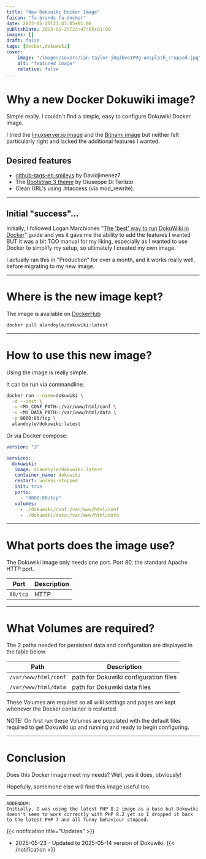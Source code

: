 ```yaml
---
title: "New Dokuwiki Docker Image"
faicon: "fa-brands fa-docker"
date: 2023-05-25T23:47:05+01:00
publishDate: 2023-05-25T23:47:05+01:00
images: []
draft: false
tags: [docker,dokuwiki]
cover:
    image: "/images/covers/ian-taylor-jOqJbvo1P9g-unsplash_cropped.jpg"
    alt: "featured image"
    relative: false
---
```


# Why a new Docker Dokuwiki image?

Simple really. I couldn't find a simple, easy to configure Dokuwiki Docker image.

I tried the [linuxserver.io image](https://hub.docker.com/r/linuxserver/dokuwiki) and the [Bitnami image](https://hub.docker.com/r/bitnami/dokuwiki/) but neither felt particularly right and lacked the additional features I wanted.

## Desired features

+ [github-tags-en smileys](https://github.com/davidjimenez75/dokuwiki-smileys-local) by Davidjimenez7
+ The  [Bootstrap 3 theme](https://github.com/giterlizzi/dokuwiki-template-bootstrap3) by Giuseppe Di Terlizzi
+ Clean URL's using .htaccess (via mod_rewrite). 

---

## Initial "success"...

Initially, I followed Logan Marchiones "[The 'best' way to run DokuWiki in Docker](https://loganmarchione.com/2022/03/the-best-way-to-run-dokuwiki-in-docker/)" guide and yes it gave me the ability to add the features I wanted BUT it was a bit TOO manual for my liking, especially as I wanted to use Docker to simplify my setup, so ultimately I created my own image.

I actually ran this in "Production" for over a month, and it works really well, before migrating to my new image.

---

# Where is the new image kept? 

The image is available on [DockerHub](https://hub.docker.com/r/alandoyle/dokuwiki)
```bash
docker pull alandoyle/dokuwiki:latest
```

---

# How to use this new image?

Using the image is really simple. 

It can be run via commandline:

```bash
docker run --name=dokuwiki \
  -d --init \
  -v <MY_CONF_PATH>:/var/www/html/conf \
  -v <MY_DATA_PATH>:/var/www/html/data \
  -p 8000:80/tcp \
  alandoyle/dokuwiki:latest
```

Or via Docker compose:

```yaml
version: "3"

services:
  dokuwiki:
   image: alandoyle/dokuwiki:latest
   container_name: dokuwiki
   restart: unless-stopped
   init: true
   ports:
     - "8000:80/tcp"
   volumes:
     - ./dokuwiki/conf:/var/www/html/conf
     - ./dokuwiki/data:/var/www/html/data
```

---

# What ports does the image use?

The Dokuwiki image only needs one port. Port 80, the standard Apache HTTP port.

| Port     | Description           |
|----------|-----------------------|
| `80/tcp` | HTTP                  |

---

# What Volumes are required?

The 2 paths needed for persistant data and configuration are displayed in the table below.

| Path    | Description                           |
|---------|---------------------------------------|
| `/var/www/html/conf` | path for Dokuwiki configuration files |
| `/var/www/html/data` | path for Dokuwiki data files          |

 
These Volumes are required so all wiki settings and pages are kept whenever the Docker container is restarted.

NOTE: On first run these Volumes are populated with the default files required to get Dokuwiki up and running and ready to begin configuring.

---

# Conclusion

Does this Docker image meet my needs? Well, yes it does, obviously!

Hopefully, somemone else will find this image useful too.

---

```
ADDENDUM:
Initially, I was using the latest PHP 8.2 image as a base but Dokuwiki doesn't seem to work correctly with PHP 8.2 yet so I dropped it back to the latest PHP 7 and all funny behaviour stopped.
```

{{< notification title="Updates" >}}
  * 2025-05-23 - Updated to 2025-05-14 version of Dokuwiki.
{{< /notification >}}
